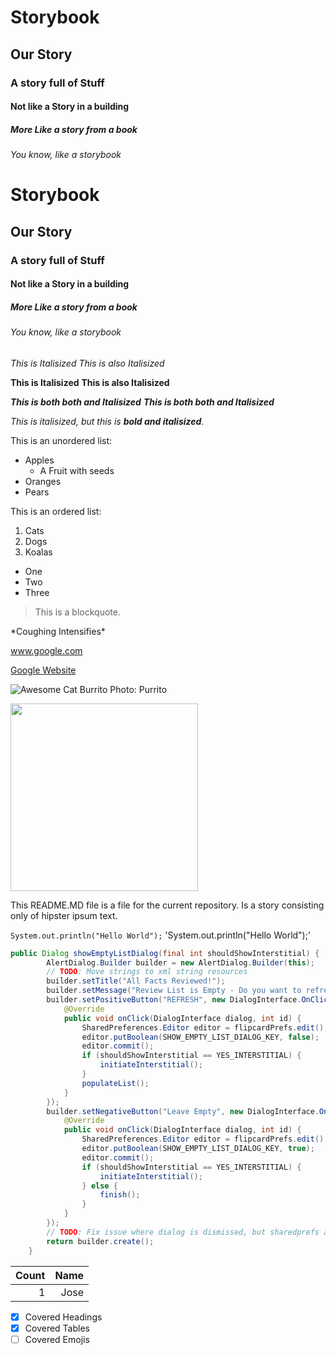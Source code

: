 # Storybook
## Our Story
### A story full of Stuff
#### Not like a Story in a building
##### More Like a story from a book
###### You know, like a storybook

<h1>Storybook</h1>
<h2>Our Story</h2>
<h3>A story full of Stuff</h3>
<h4>Not like a Story in a building</h4>
<h5>More Like a story from a book</h5>
<h6>You know, like a storybook</h6>

*This is Italisized*
_This is also Italisized_

**This is Italisized**
__This is also Italisized__

***This is both both and Italisized***
___This is both both and Italisized___

*This is italisized, but this is **bold and italisized***.

This is an unordered list:
* Apples
  * A Fruit with seeds
* Oranges
* Pears

This is an ordered list:
1. Cats
1. Dogs
1. Koalas

<ul>
  <li>One</li>
  <li>Two</li>
  <li>Three</li>
</ul>

> This is a blockquote.

\*Coughing Intensifies\*

www.google.com

[Google Website](www.google.com)

![Awesome Cat Burrito Photo: Purrito](https://i.ytimg.com/vi/Ep3jK1bZrB8/maxresdefault.jpg)

<img src="https://i.ytimg.com/vi/Ep3jK1bZrB8/maxresdefault.jpg" width="300">

This README.MD file is a file for the current repository. Is a story consisting only of hipster ipsum text.

`System.out.println("Hello World");`
'System.out.println("Hello World");'

```java
public Dialog showEmptyListDialog(final int shouldShowInterstitial) {
        AlertDialog.Builder builder = new AlertDialog.Builder(this);
        // TODO: Move strings to xml string resources
        builder.setTitle("All Facts Reviewed!");
        builder.setMessage("Review List is Empty - Do you want to refresh the deck?");
        builder.setPositiveButton("REFRESH", new DialogInterface.OnClickListener() {
            @Override
            public void onClick(DialogInterface dialog, int id) {
                SharedPreferences.Editor editor = flipcardPrefs.edit();
                editor.putBoolean(SHOW_EMPTY_LIST_DIALOG_KEY, false);
                editor.commit();
                if (shouldShowInterstitial == YES_INTERSTITIAL) {
                    initiateInterstitial();
                }
                populateList();
            }
        });
        builder.setNegativeButton("Leave Empty", new DialogInterface.OnClickListener() {
            @Override
            public void onClick(DialogInterface dialog, int id) {
                SharedPreferences.Editor editor = flipcardPrefs.edit();
                editor.putBoolean(SHOW_EMPTY_LIST_DIALOG_KEY, true);
                editor.commit();
                if (shouldShowInterstitial == YES_INTERSTITIAL) {
                    initiateInterstitial();
                } else {
                    finish();
                }
            }
        });
        // TODO: Fix issue where dialog is dismissed, but sharedprefs are not updated.
        return builder.create();
    }
```

Count|Name
---:|---:
1|Jose

- [X] Covered Headings
- [X] Covered Tables
- [ ] Covered Emojis
